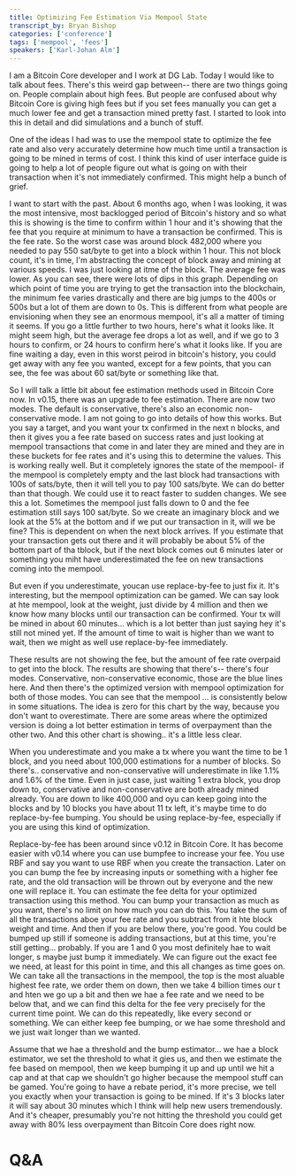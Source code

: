 ```yaml
---
title: Optimizing Fee Estimation Via Mempool State
transcript_by: Bryan Bishop
categories: ['conference']
tags: ['mempool', 'fees']
speakers: ['Karl-Johan Alm']
---
```



I am a Bitcoin Core developer and I work at DG Lab. Today I would like to talk about fees. There's this weird gap between-- there are two things going on. People complain about high fees. But people are confused about why Bitcoin Core is giving high fees but if you set fees manually you can get a much lower fee and get a transaction mined pretty fast. I started to look into this in detail and did simulations and a bunch of stuff.

One of the ideas I had was to use the mempool state to optimize the fee rate and also very accurately determine how much time until a transaction is going to be mined in terms of cost. I think this kind of user interface guide is going to help a lot of people figure out what is going on with their transaction when it's not immediately confirmed. This might help a bunch of grief.

I want to start with the past. About 6 months ago, when I was looking, it was the most intensive, most backlogged period of Bitcoin's history and so what this is showing is the time to confirm within 1 hour and it's showing that the fee that you require at minimum to have a transaction be confirmed. This is the fee rate. So the worst case was around block 482,000 where you needed to pay 550 sat/byte to get into a block within 1 hour. This not block count, it's in time, I'm abstracting the concept of block away and mining at various speeds. I was just looking at itme of the block. The average fee was lower. As you can see, there were lots of dips in this graph. Depending on which point of time you are trying to get the transaction into the blockchain, the minimum fee varies drastically and there are big jumps to the 400s or 500s but a lot of them are down to 0s. This is different from what people are envisioning when they see an enormous mempool, it's all a matter of timing it seems. If you go a little further to two hours, here's what it looks like. It might seem high, but the average fee drops a lot as well, and if we go to 3 hours to confirm, or 24 hours to confirm here's what it looks like. If you are fine waiting a day, even in this worst peirod in bitcoin's history, you could get away with any fee you wanted, except for a few points, that you can see, the fee was about 60 sat/byte or something like that.

So I will talk a little bit about fee estimation methods used in Bitcoin Core now. In v0.15, there was an upgrade to fee estimation. There are now two modes. The default is conservative, there's also an economic non-conservative mode. I am not going to go into details of how this works. But you say a target, and you want your tx confirmed in the next n blocks, and then it gives you a fee rate based on success rates and just looking at mempool transactions that come in and later they are mined and they are in these buckets for fee rates and it's using this to determine the values. This is working really well. But it completely ignores the state of the mempool- if the mempool is completely empty and the last block had transactions with 100s of sats/byte, then it will tell you to pay 100 sats/byte. We can do better than that though. We could use it to react faster to sudden changes. We see this a lot. Sometimes the mempool just falls down to 0 and the fee estimation still says 100 sat/byte. So we create an imaginary block and we look at the 5% at the bottom and if we put our transaction in it, will we be fine? This is dependent on when the next block arrives. If you estimate that your transaction gets out there and it will probably be about 5% of the bottom part of tha tblock, but if the next block comes out 6 minutes later or something you miht have underestimated the fee on new transactions coming into the mempool.

But even if you underestimate, youcan use replace-by-fee to just fix it. It's interesting, but the mempool optimization can be gamed. We can say look at hte mempool, look at the weight, just divide by 4 million and then we know how many blocks until our transaction can be confirmed. Your tx will be mined in about 60 minutes... which is a lot better than just saying hey it's still not mined yet. If the amount of time to wait is higher than we want to wait, then we might as well use replace-by-fee immediately.

These results are not showing the fee, but the amount of fee rate overpaid to get into the block. The results are showing that there's-- there's four modes. Conservative, non-conservative economic, those are the blue lines here. And then there's the optimized version with mempool optimization for both of those modes. You can see that the mempool ... is consistently below in some situations. The idea is zero for this chart by the way, because you don't want to overestimate. There are some areas where the optimized version is doing a lot better estimation in terms of overpayment than the other two. And this other chart is showing.. it's a little less clear.

When you underestimate and you make a tx where you want the time to be 1 block, and you need about 100,000 estimations for a number of blocks. So there's.. conservative and non-conservative will underestimate in like 1.1% and 1.6% of the time. Even in just case, just waiting 1 extra block, you drop down to, conservative and non-conservative are both already mined already. You are down to like 400,000 and oyu can keep going into the blocks and by 10 blocks you have about 11 tx left, it's maybe time to do replace-by-fee bumping. You should be using replace-by-fee, especially if you are using this kind of optimization.

Replace-by-fee has been around since v0.12 in Bitcoin Core. It has become easier with v0.14 where you can use bumpfee to increase your fee. You use RBF and say you want to use RBF when you create the transaction. Later on you can bump the fee by increasing inputs or something with a higher fee rate, and the old transaction will be thrown out by everyone and the new one will replace it. You can estimate the fee delta for your optimized transaction using this method. You can bump your transaction as much as you want, there's no limit on how much you can do this. You take the sum of all the transactions aboe your fee rate and you subtract from it hte block weight and time. And then if you are below there, you're good. You could be bumped up still if someone is adding transactions, but at this time, you're still getting... probably. If you are 1 and 0 you most definitely hae to wait longer, s maybe just bump it immediately. We can figure out the exact fee we need, at least for this point in time, and this all changes as time goes on. We can take all the transactions in the mempool, the top is the most aluable highest fee rate, we order them on down, then we take 4 billion times our t and hten we go up a bit and then we hae a fee rate and we need to be below that, and we can find this delta for the fee very precisely for the current time point. We can do this repeatedly, like every second or something. We can either keep fee bumping, or we hae some threshold and we just wait longer than we wanted.

Assume that we hae a threshold and the bump estimator... we hae a block estimator, we set the threshold to what it gies us, and then we estimate the fee based on mempool, then we keep bumping it up and up until we hit a cap and at that cap we shouldn't go higher because the mempool stuff can be gamed. You're going to have a rebate period, it's more precise, we tell you exactly when your transaction is going to be mined. If it's 3 blocks later it will say about 30 minutes which I think will help new users tremendously. And it's cheaper, presumably you're not hitting the threshold you could get away with 80% less overpayment than Bitcoin Core does right now.

# Q&A
